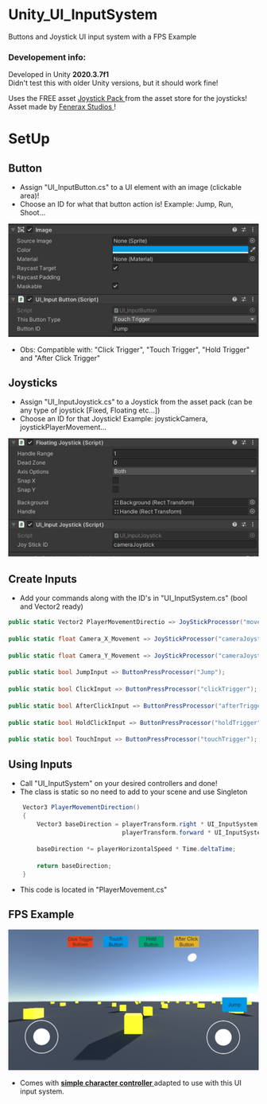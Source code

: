 # Unity_UI_InputSystem

Buttons and Joystick UI input system with a FPS Example

### Developement info:
Developed in Unity <strong>2020.3.7f1</strong> <br>
Didn't test this with older Unity versions, but it should work fine! <br>

Uses the FREE asset <a href='https://assetstore.unity.com/packages/tools/input-management/joystick-pack-107631'> Joystick Pack </a> from the asset store for the joysticks! Asset made by <a href='https://assetstore.unity.com/publishers/32730'> Fenerax Studios </a>! <br>

# SetUp
## Button
* Assign "UI_InputButton.cs" to a UI element with an image (clickable area)! <br>
* Choose an ID for what that button action is! Example: Jump, Run, Shoot... <br>

![1](Screenshots/SetUpButton.png)
* Obs: Compatible with: "Click Trigger", "Touch Trigger", "Hold Trigger" and "After Click Trigger"

## Joysticks
* Assign "UI_InputJoystick.cs" to a Joystick from the asset pack (can be any type of joystick [Fixed, Floating etc...]) <br>
* Choose an ID for that Joystick! Example: joystickCamera, joystickPlayerMovement... <br>

![1](Screenshots/SetUpJoystick.png)


## Create Inputs
* Add your commands along with the ID's in "UI_InputSystem.cs" (bool and Vector2 ready)

```C#
public static Vector2 PlayerMovementDirectio => JoyStickProcessor("movementJoystick");

public static float Camera_X_Movement => JoyStickProcessor("cameraJoystick").x;

public static float Camera_Y_Movement => JoyStickProcessor("cameraJoystick").y;

public static bool JumpInput => ButtonPressProcessor("Jump");

public static bool ClickInput => ButtonPressProcessor("clickTrigger");

public static bool AfterClickInput => ButtonPressProcessor("afterTrigger");

public static bool HoldClickInput => ButtonPressProcessor("holdTrigger");

public static bool TouchInput => ButtonPressProcessor("touchTrigger");
```

## Using Inputs
* Call "UI_InputSystem" on your desired controllers and done!
* The class is static so no need to add to your scene and use Singleton

```C#
    Vector3 PlayerMovementDirection()
    {
        Vector3 baseDirection = playerTransform.right * UI_InputSystem.PlayerMovementDirection.x +
                                playerTransform.forward * UI_InputSystem.PlayerMovementDirection.y;

        baseDirection *= playerHorizontalSpeed * Time.deltaTime;

        return baseDirection;
    }
```
* This code is located in "PlayerMovement.cs"



## FPS Example
![1](Screenshots/Demo.png)
- Comes with <strong> <a href='https://github.com/playjoa/Unity_SimpleCharacterController_FPS'> simple character controller </a> </strong> adapted to use with this UI input system.
